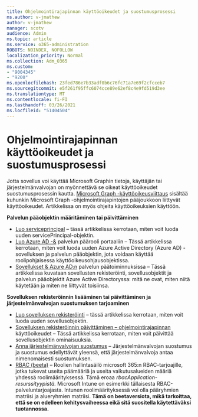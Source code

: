```yaml
---
title: Ohjelmointirajapinnan käyttöoikeudet ja suostumusprosessi
ms.author: v-jmathew
author: v-jmathew
manager: scotv
audience: Admin
ms.topic: article
ms.service: o365-administration
ROBOTS: NOINDEX, NOFOLLOW
localization_priority: Normal
ms.collection: Adm_O365
ms.custom:
- "9004345"
- "9200"
ms.openlocfilehash: 23fed786e7b33adf0b6c76fc71a7e69f2cfcceb7
ms.sourcegitcommit: e5f261f95ffc6074cce89e62ef8c4e9fd519d3ee
ms.translationtype: MT
ms.contentlocale: fi-FI
ms.lasthandoff: 03/26/2021
ms.locfileid: "51404504"
---
```

# <a name="api-permissions-and-consent-process"></a>Ohjelmointirajapinnan käyttöoikeudet ja suostumusprosessi

Jotta sovellus voi käyttää Microsoft Graphin tietoja, käyttäjän tai järjestelmänvalvojan on myönnettävä se oikeat käyttöoikeudet suostumusprosessin kautta. [Microsoft Graph -käyttöoikeusviittaus](https://docs.microsoft.com/graph/permissions-reference) sisältää kuhunkin Microsoft Graph -ohjelmointirajapintojen pääjoukkoon liittyvät käyttöoikeudet. Artikkelissa on myös ohjeita käyttöoikeuksien käyttöön.

**Palvelun pääobjektin määritäminen tai päivittäminen**

- [Luo serviceprincipal](https://docs.microsoft.com/graph/api/serviceprincipal-post-serviceprincipals) – tässä artikkelissa kerrotaan, miten voit luoda uuden servicePrincipal-objektin.
- [Luo Azure AD -&](https://docs.microsoft.com/azure/active-directory/develop/howto-create-service-principal-portal) palvelun päärooli portaaliin – Tässä artikkelissa kerrotaan, miten voit luoda uuden Azure Active Directory (Azure AD) -sovelluksen ja palvelun pääobjektin, jota voidaan käyttää roolipohjaisessa käyttöoikeusohjausobjektissa.
- [Sovellukset & Azure AD:n](https://docs.microsoft.com/azure/active-directory/develop/app-objects-and-service-principals) palvelun päätoiminnuksissa – Tässä artikkelissa kuvataan sovellusten rekisteröinti, sovellusobjektit ja palvelun pääobjektit Azure Active Directoryssa: mitä ne ovat, miten niitä käytetään ja miten ne liittyvät toisiinsa.

**Sovelluksen rekisteröinnin lisääminen tai päivittäminen ja järjestelmänvalvojan suostumuksen tarjoaminen**

- [Luo sovelluksen rekisteröinti](https://docs.microsoft.com/graph/api/application-post-applications) – tässä artikkelissa kerrotaan, miten voit luoda uuden sovellusobjektin.
- [Sovelluksen rekisteröinnin päivittäminen – ohjelmointirajapinnan](https://docs.microsoft.com/graph/api/application-update) käyttöoikeudet – Tässä artikkelissa kerrotaan, miten voit päivittää sovellusobjektin ominaisuuksia.
- [Anna järjestelmänvalvojan suostumus](https://docs.microsoft.com/graph/security-authorization#grant-permissions-to-an-application) – Järjestelmänvalvojan suostumus ja suostumus edellyttävät yleensä, että järjestelmänvalvoja antaa nimenomaisesti suostumuksen.
- [RBAC (beeta)](https://docs.microsoft.com/graph/api/resources/rbacapplicationmultiple) – Roolien hallintasäilö microsoft 365:n RBAC-tarjoajille, jotka tukevat useita päämääriä ja useita vaikutusalueiden määriä yhdessä roolimäärityksessä. Tämä eroaa *rbacApplication-resurssityypistä.* Microsoft Intune on esimerkki tällaisesta RBAC-palveluntarjoajasta. Intunen roolimäärityksessä voi olla pääryhmien matriisi ja alueryhmien matriisi. **Tämä on beetaversiota, mikä tarkoittaa, että se on edelleen kehitysvaiheessa eikä sitä suositella käytettäväksi tuotannossa.**
